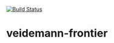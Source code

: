 [![Build Status](https://travis-ci.org/nlnwa/veidemann-frontier.svg?branch=master)](https://travis-ci.org/nlnwa/veidemann-frontier)
# veidemann-frontier